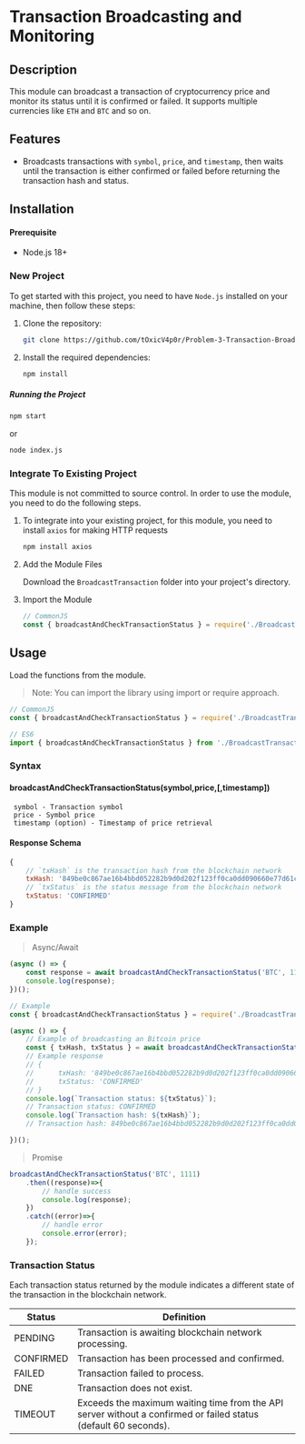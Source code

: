 # Transaction Broadcasting and Monitoring

## Description
This module can broadcast a transaction of cryptocurrency price and monitor its status until it is confirmed or failed. It supports multiple currencies like `ETH` and `BTC` and so on.

## Features
- Broadcasts transactions with `symbol`, `price`, and `timestamp`, then waits until the transaction is either confirmed or failed before returning the transaction hash and status.

## Installation
#### Prerequisite
- Node.js 18+
### New Project
To get started with this project, you need to have `Node.js` installed on your machine, then follow these steps:

1. Clone the repository:
   ```bash
   git clone https://github.com/tOxicV4p0r/Problem-3-Transaction-Broadcasting.git

2. Install the required dependencies:
   ```bash
   npm install
##### Running the Project

```bash
npm start
```
or
```bash
node index.js
```

### Integrate To Existing Project
This module is not committed to source control. In order to use the module, you need to do the following steps.
1. To integrate into your existing project, for this module, you need to install `axios` for making HTTP requests
    ```bash
    npm install axios

2. Add the Module Files

    Download the `BroadcastTransaction` folder into your project's directory.

3. Import the Module

    ```javascript
    // CommonJS
    const { broadcastAndCheckTransactionStatus } = require('./BroadcastTransaction');

## Usage
Load the functions from the module.
> Note: You can import the library using import or require approach.
```javascript
// CommonJS
const { broadcastAndCheckTransactionStatus } = require('./BroadcastTransaction');

// ES6
import { broadcastAndCheckTransactionStatus } from './BroadcastTransaction';
```
### Syntax
#### broadcastAndCheckTransactionStatus(symbol,price,[,timestamp])

```
 symbol - Transaction symbol
 price - Symbol price
 timestamp (option) - Timestamp of price retrieval
```

#### Response Schema
```javascript
{
    // `txHash` is the transaction hash from the blockchain network
    txHash: '849be0c867ae16b4bbd052282b9d0d202f123ff0ca0dd090660e77d61c649322',
    // `txStatus` is the status message from the blockchain network
    txStatus: 'CONFIRMED'
}
```
### Example
>Async/Await
```javascript
(async () => {
    const response = await broadcastAndCheckTransactionStatus('BTC', 1111);
    console.log(response);
})();
```
```javascript
// Example
const { broadcastAndCheckTransactionStatus } = require('./BroadcastTransaction');

(async () => {
    // Example of broadcasting an Bitcoin price
    const { txHash, txStatus } = await broadcastAndCheckTransactionStatus('BTC', 1000000);
    // Example response
    // {
    //      txHash: '849be0c867ae16b4bbd052282b9d0d202f123ff0ca0dd090660e77d61c649322',
    //      txStatus: 'CONFIRMED'
    // }
    console.log(`Transaction status: ${txStatus}`);
    // Transaction status: CONFIRMED
    console.log(`Transaction hash: ${txHash}`);
    // Transaction hash: 849be0c867ae16b4bbd052282b9d0d202f123ff0ca0dd090660e77d61c649322

})();
```

>Promise
```javascript
broadcastAndCheckTransactionStatus('BTC', 1111)
    .then((response)=>{
        // handle success
        console.log(response);
    })
    .catch((error)=>{
        // handle error
        console.error(error);
    });
```




### Transaction Status
Each transaction status returned by the module indicates a different state of the transaction in the blockchain network.

| Status | Definition |
| ------ | ------ |
| PENDING | Transaction is awaiting blockchain network processing. |
| CONFIRMED | Transaction has been processed and confirmed. |
| FAILED | Transaction failed to process. |
| DNE | Transaction does not exist. |
| TIMEOUT | Exceeds the maximum waiting time from the API server without a confirmed or failed status (default 60 seconds). |


